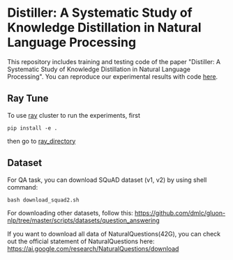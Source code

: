 # Distiller: A Systematic Study of Knowledge Distillation in Natural Language Processing

This repository includes training and testing code of the paper "Distiller: A Systematic Study of Knowledge Distillation in Natural Language Processing". You can reproduce our experimental results with code [here](experiments/). 

## Ray Tune

To use [ray](https://docs.ray.io/en/master/index.html) cluster to run the experiments, first

```shell
pip install -e .
```

then go to [ray_directory](ray_directory) 

## Dataset

For QA task, you can download SQuAD dataset (v1, v2) by using shell command:

``` shell
bash download_squad2.sh
```

For downloading other datasets, follow this: https://github.com/dmlc/gluon-nlp/tree/master/scripts/datasets/question_answering

If you want to download all data of NaturalQuestions(42G), you can check out the official statement of NaturalQuestions here: https://ai.google.com/research/NaturalQuestions/download



